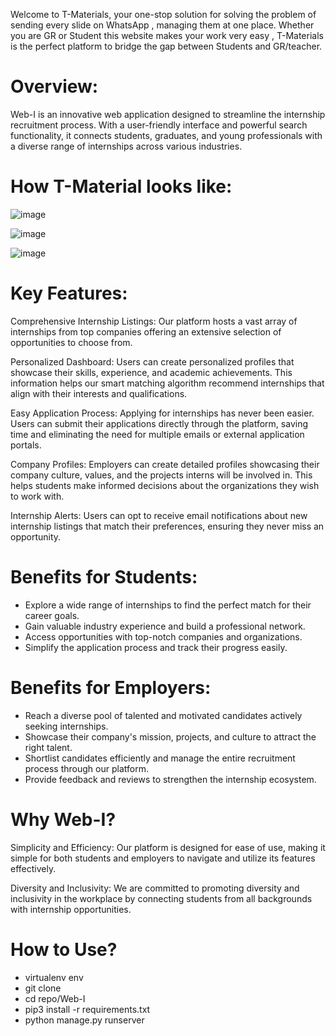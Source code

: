 Welcome to T-Materials, your one-stop solution for solving the problem of sending every slide on WhatsApp ,  managing them at one place. Whether you are GR or Student this website makes your work very easy , T-Materials is the perfect platform to bridge the gap between Students and GR/teacher.

# Overview:
Web-I is an innovative web application designed to streamline the internship recruitment process. With a user-friendly interface and powerful search functionality, it connects students, graduates, and young professionals with a diverse range of internships across various industries.

# How T-Material looks like:
![image](https://github.com/mayank-0407/T-materials/assets/97796657/1bdd8eb1-5647-4e03-b7df-ae7999403ad7)

![image](https://github.com/mayank-0407/T-materials/assets/97796657/230b8298-57e4-4cc6-aa1a-574f2c293b3d)

![image](https://github.com/mayank-0407/T-materials/assets/97796657/ccade2ce-8508-4b22-9cb4-3182463db43d)


# Key Features:

Comprehensive Internship Listings: Our platform hosts a vast array of internships from top companies offering an extensive selection of opportunities to choose from.

Personalized Dashboard: Users can create personalized profiles that showcase their skills, experience, and academic achievements. This information helps our smart matching algorithm recommend internships that align with their interests and qualifications.

Easy Application Process: Applying for internships has never been easier. Users can submit their applications directly through the platform, saving time and eliminating the need for multiple emails or external application portals.

Company Profiles: Employers can create detailed profiles showcasing their company culture, values, and the projects interns will be involved in. This helps students make informed decisions about the organizations they wish to work with.

Internship Alerts: Users can opt to receive email notifications about new internship listings that match their preferences, ensuring they never miss an opportunity.

# Benefits for Students:

- Explore a wide range of internships to find the perfect match for their career goals.
- Gain valuable industry experience and build a professional network.
- Access opportunities with top-notch companies and organizations.
- Simplify the application process and track their progress easily.

# Benefits for Employers:

- Reach a diverse pool of talented and motivated candidates actively seeking internships.
- Showcase their company's mission, projects, and culture to attract the right talent.
- Shortlist candidates efficiently and manage the entire recruitment process through our platform.
- Provide feedback and reviews to strengthen the internship ecosystem.

# Why Web-I?

Simplicity and Efficiency: Our platform is designed for ease of use, making it simple for both students and employers to navigate and utilize its features effectively.

Diversity and Inclusivity: We are committed to promoting diversity and inclusivity in the workplace by connecting students from all backgrounds with internship opportunities.

# How to Use?
- virtualenv env
- git clone <http-link>
- cd repo/Web-I
- pip3 install -r requirements.txt
- python manage.py runserver
